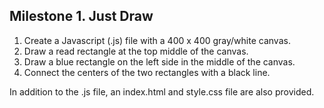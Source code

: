 <h2>Milestone 1. Just Draw</h2>

<ol>
  <li>Create a Javascript (.js) file with a 400 x 400 gray/white canvas.</li>
  <li>Draw a read rectangle at the top middle of the canvas.</li>
  <li>Draw a blue rectangle on the left side in the middle of the canvas.</li>
  <li>Connect the centers of the two rectangles with a black line.</li>
</ol>

In addition to the .js file, an index.html and style.css file are also provided.
